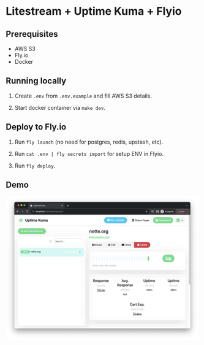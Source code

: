 # Litestream + Uptime Kuma + Flyio

## Prerequisites

- AWS S3
- Fly.io
- Docker

## Running locally

1. Create `.env` from `.env.example` and fill AWS S3 details.

2. Start docker container via `make dev`.

## Deploy to Fly.io

1. Run `fly launch` (no need for postgres, redis, upstash, etc).

2. Run `cat .env | fly secrets import` for setup ENV in Flyio.

2. Run `fly deploy`.

## Demo

![](.docs/uptime1.png)
